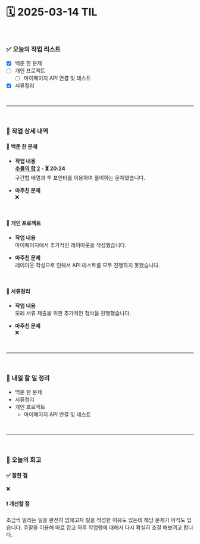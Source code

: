 # 🗓️ 2025-03-14 TIL

<br>

### ✅ 오늘의 작업 리스트  
- [x] 백준 한 문제
- [ ] 개인 프로젝트 
    - [ ] 마이페이지 API 연결 및 테스트
- [x] 서류정리

<br>

---

<br>

### 📌 작업 상세 내역  

#### 🔹 백준 한 문제
- **작업 내용**<br>
**[수들의 합 2](https://www.acmicpc.net/problem/2003) - ⏳ 20:24**<br>
구간합 배열과 투 포인터를 이용하여 풀이하는 문제였습니다.

- **마주친 문제**<br>
❌

<br>

#### 🔹 개인 프로젝트 
- **작업 내용**<br>
마이페이지에서 추가적인 레이아웃을 작성했습니다.

- **마주친 문제**<br>
레이아웃 작성으로 인해서 API 테스트를 모두 진행하지 못했습니다.


<br>

#### 🔹 서류정리
- **작업 내용**<br>
모레 서류 제출을 위한 추가적인 첨삭을 진행했습니다. 

- **마주친 문제**<br>
❌

<br>

---

<br>

### 🚀 내일 할 일 정리  

- 백준 한 문제
- 서류정리
- 개인 프로젝트
    - 마이페이지 API 연결 및 테스트

<br>

---

<br>

### 🧐 오늘의 회고  

#### ✅ 잘한 점
❌

#### ❗ 개선할 점
조금씩 밀리는 일을 완전히 없애고자 틸을 작성한 이유도 있는데 해당 문제가 아직도 있습니다. 주말을 이용해 바로 잡고 하루 작업량에 대해서 다시 확실히 조절 해보려고 합니다.


<br><br><br>